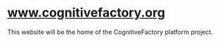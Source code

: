 # www.cognitivefactory.org

This website will be the home of the CognitiveFactory platform project.
